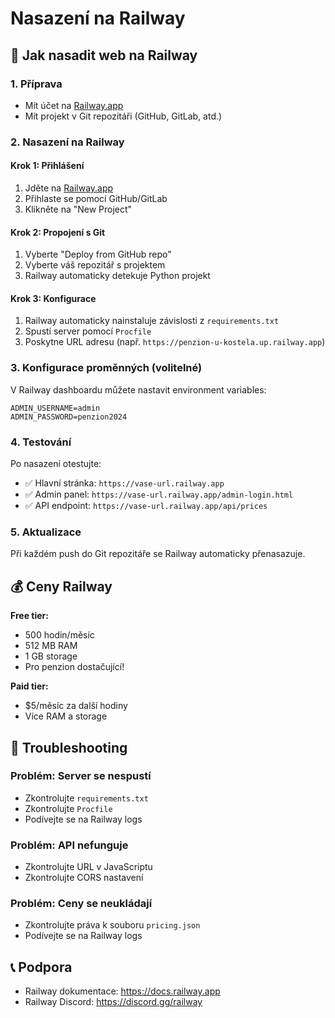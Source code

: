 # Nasazení na Railway

## 🚀 Jak nasadit web na Railway

### 1. Příprava
- Mít účet na [Railway.app](https://railway.app)
- Mít projekt v Git repozitáři (GitHub, GitLab, atd.)

### 2. Nasazení na Railway

#### Krok 1: Přihlášení
1. Jděte na [Railway.app](https://railway.app)
2. Přihlaste se pomocí GitHub/GitLab
3. Klikněte na "New Project"

#### Krok 2: Propojení s Git
1. Vyberte "Deploy from GitHub repo"
2. Vyberte váš repozitář s projektem
3. Railway automaticky detekuje Python projekt

#### Krok 3: Konfigurace
1. Railway automaticky nainstaluje závislosti z `requirements.txt`
2. Spustí server pomocí `Procfile`
3. Poskytne URL adresu (např. `https://penzion-u-kostela.up.railway.app`)

### 3. Konfigurace proměnných (volitelné)

V Railway dashboardu můžete nastavit environment variables:

```
ADMIN_USERNAME=admin
ADMIN_PASSWORD=penzion2024
```

### 4. Testování

Po nasazení otestujte:
- ✅ Hlavní stránka: `https://vase-url.railway.app`
- ✅ Admin panel: `https://vase-url.railway.app/admin-login.html`
- ✅ API endpoint: `https://vase-url.railway.app/api/prices`

### 5. Aktualizace

Při každém push do Git repozitáře se Railway automaticky přenasazuje.

## 💰 Ceny Railway

**Free tier:**
- 500 hodin/měsíc
- 512 MB RAM
- 1 GB storage
- Pro penzion dostačující!

**Paid tier:**
- $5/měsíc za další hodiny
- Více RAM a storage

## 🔧 Troubleshooting

### Problém: Server se nespustí
- Zkontrolujte `requirements.txt`
- Zkontrolujte `Procfile`
- Podívejte se na Railway logs

### Problém: API nefunguje
- Zkontrolujte URL v JavaScriptu
- Zkontrolujte CORS nastavení

### Problém: Ceny se neukládají
- Zkontrolujte práva k souboru `pricing.json`
- Podívejte se na Railway logs

## 📞 Podpora

- Railway dokumentace: https://docs.railway.app
- Railway Discord: https://discord.gg/railway
